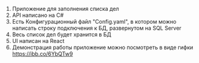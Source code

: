 1. Приложение для заполнения списка дел
1. API написано на C#
1. Есть Конфигурационный файл "Config.yaml", в котором можно написать строку подключения к БД, развернутом на SQL Server
1. Весь список дел будет хранится в БД
1. UI написан на React
1. Демонстрация работы приложение можно посмотреть в виде гифки https://ibb.co/6YbQTw9
